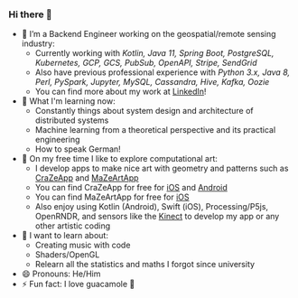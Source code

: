 ### Hi there 👋

<!--
**zubie7a/zubie7a** is a ✨ _special_ ✨ repository because its `README.md` (this file) appears on your GitHub profile.

Here are some ideas to get you started:

- 🔭 I’m currently working on ...
- 🌱 I’m currently learning ...
- 👯 I’m looking to collaborate on ...
- 🤔 I’m looking for help with ...
- 💬 Ask me about ...
- 📫 How to reach me: ...
- 😄 Pronouns: ...
- ⚡ Fun fact: ...
-->

- 🔭 I’m a Backend Engineer working on the geospatial/remote sensing industry:
    - Currently working with _Kotlin, Java 11, Spring Boot, PostgreSQL, Kubernetes, GCP, GCS, PubSub, OpenAPI, Stripe, SendGrid_
    - Also have previous professional experience with _Python 3.x, Java 8, Perl, PySpark, Jupyter, MySQL, Cassandra, Hive, Kafka, Oozie_
    - You can find more about my work at [LinkedIn](https://www.linkedin.com/in/zubie7a/)!
- 🌱 What I'm learning now:
    - Constantly things about system design and architecture of distributed systems
    - Machine learning from a theoretical perspective and its practical engineering
    - How to speak German!
- 👯 On my free time I like to explore computational art:
    - I develop apps to make nice art with geometry and patterns such as [CraZeApp](https://instagram.com/crazeapp) and [MaZeArtApp](https://instagram.com/mazeartapp)
    - You can find CraZeApp for free for [iOS](https://apps.apple.com/us/app/crazeapp/id1543581885) and [Android](https://play.google.com/store/apps/details?id=com.zubieta.craze&hl=en&gl=US)
    - You can find MaZeArtApp for free for [iOS](https://apps.apple.com/us/app/mazeartapp/id6454847211)
    - Also enjoy using Kotlin (Android), Swift (iOS), Processing/P5js, OpenRNDR, and sensors like the [Kinect](https://www.youtube.com/watch?v=ofwf_CFI8E0) to develop my app or any other artistic coding
- 🚀 I want to learn about:
    - Creating music with code
    - Shaders/OpenGL
    - Relearn all the statistics and maths I forgot since university
- 😄 Pronouns: He/Him
- ⚡ Fun fact: I love guacamole 🥑

